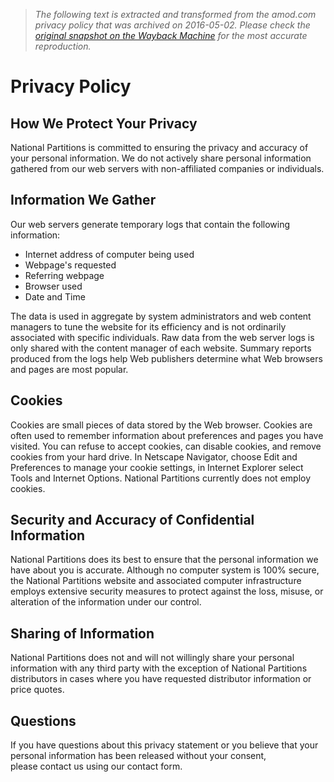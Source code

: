 > *The following text is extracted and transformed from the amod.com privacy policy that was archived on 2016-05-02. Please check the [original snapshot on the Wayback Machine](https://web.archive.org/web/20160502182631id_/https%3A//www.nationalpartitions.com/privacy) for the most accurate reproduction.*

# Privacy Policy

## How We Protect Your Privacy

National Partitions is committed to ensuring the privacy and accuracy of your personal information. We do not actively share personal information gathered from our web servers with non-affiliated companies or individuals.

## Information We Gather

Our web servers generate temporary logs that contain the following information:

  * Internet address of computer being used
  * Webpage's requested
  * Referring webpage
  * Browser used
  * Date and Time



The data is used in aggregate by system administrators and web content managers to tune the website for its efficiency and is not ordinarily associated with specific individuals. Raw data from the web server logs is only shared with the content manager of each website. Summary reports produced from the logs help Web publishers determine what Web browsers and pages are most popular.

## Cookies

Cookies are small pieces of data stored by the Web browser. Cookies are often used to remember information about preferences and pages you have visited. You can refuse to accept cookies, can disable cookies, and remove cookies from your hard drive. In Netscape Navigator, choose Edit and Preferences to manage your cookie settings, in Internet Explorer select Tools and Internet Options. National Partitions currently does not employ cookies.

## Security and Accuracy of Confidential Information

National Partitions does its best to ensure that the personal information we have about you is accurate. Although no computer system is 100% secure, the National Partitions website and associated computer infrastructure employs extensive security measures to protect against the loss, misuse, or alteration of the information under our control.

## Sharing of Information

National Partitions does not and will not willingly share your personal information with any third party with the exception of National Partitions distributors in cases where you have requested distributor information or price quotes.

## Questions

If you have questions about this privacy statement or you believe that your personal information has been released without your consent, please contact us using our contact form.
